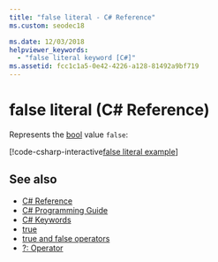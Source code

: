 ```yaml
---
title: "false literal - C# Reference"
ms.custom: seodec18

ms.date: 12/03/2018
helpviewer_keywords: 
  - "false literal keyword [C#]"
ms.assetid: fcc1c1a5-0e42-4226-a128-81492a9bf719
---
```

# false literal (C# Reference)

Represents the [bool](bool.md) value `false`:

[!code-csharp-interactive[false literal example](~/samples/snippets/csharp/keywords/TrueFalseLiteralsExamples.cs#FalseLiteral)]

## See also

- [C# Reference](../index.md)
- [C# Programming Guide](../../programming-guide/index.md)
- [C# Keywords](index.md)
- [true](true.md)
- [true and false operators](true-false-operators.md)
- [?: Operator](../operators/conditional-operator.md)
